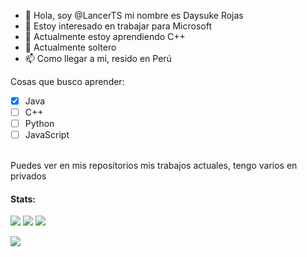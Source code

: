 - 👋 Hola, soy @LancerTS mi nombre es Daysuke Rojas
- 👀 Estoy interesado en trabajar para Microsoft
- 🌱 Actualmente estoy aprendiendo C++
- 💞️ Actualmente soltero 
- 📫 Como llegar a mi, resido en Perú

Cosas que busco aprender:
- [x] Java
- [ ] C++
- [ ] Python
- [ ] JavaScript
<br>
Puedes ver en mis repositorios mis trabajos actuales, tengo varios en privados<br>

#### Stats:
![](https://github-profile-summary-cards.vercel.app/api/cards/profile-details?username=Lancerts97&theme=github_dark)
![](https://github-profile-summary-cards.vercel.app/api/cards/stats?username=Lancerts97&theme=github_dark)
![](https://github-profile-summary-cards.vercel.app/api/cards/repos-per-language?username=Lancerts97&theme=github_dark)

<a href="https://github.com/Lancerts97">
  <img align="center" src="https://github-readme-stats-anuraghazra1.vercel.app/api?username=daysukee&show_icons=true&include_all_commits=false&theme=radical&count_private=true%22%20alt=%22Lancerts97%27s%20Github%20Estadísticas" />
</a>

<!---
Lancerts97/Lancerts97 is a ✨ special ✨ repository because its `README.md` (this file) appears on your GitHub profile.
You can click the Preview link to take a look at your changes.
--->
